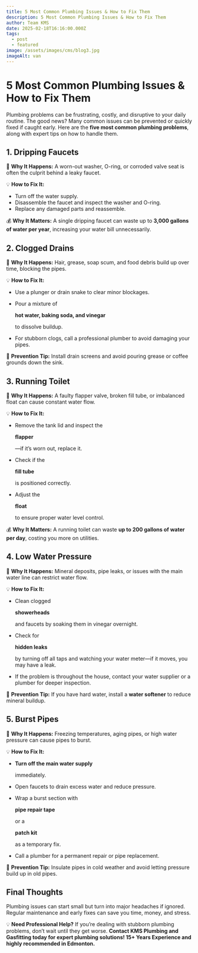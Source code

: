 ```yaml
---
title: 5 Most Common Plumbing Issues & How to Fix Them
description: 5 Most Common Plumbing Issues & How to Fix Them
author: Team KMS
date: 2025-02-18T16:16:00.000Z
tags:
  - post
  - featured
image: /assets/images/cms/blog3.jpg
imageAlt: van
---
```

# **5 Most Common Plumbing Issues & How to Fix Them**

Plumbing problems can be frustrating, costly, and disruptive to your daily routine. The good news? Many common issues can be prevented or quickly fixed if caught early. Here are the **five most common plumbing problems**, along with expert tips on how to handle them.

## **1. Dripping Faucets**

🔧 **Why It Happens:** A worn-out washer, O-ring, or corroded valve seat is often the culprit behind a leaky faucet.

💡 **How to Fix It:**

* Turn off the water supply.
* Disassemble the faucet and inspect the washer and O-ring.
* Replace any damaged parts and reassemble.

💰 **Why It Matters:** A single dripping faucet can waste up to **3,000 gallons of water per year**, increasing your water bill unnecessarily.

## **2. Clogged Drains**

🔧 **Why It Happens:** Hair, grease, soap scum, and food debris build up over time, blocking the pipes.

💡 **How to Fix It:**

* Use a plunger or drain snake to clear minor blockages.
* Pour a mixture of 

  **hot water, baking soda, and vinegar**

   to dissolve buildup.
* For stubborn clogs, call a professional plumber to avoid damaging your pipes.

🚨 **Prevention Tip:** Install drain screens and avoid pouring grease or coffee grounds down the sink.

## **3. Running Toilet**

🔧 **Why It Happens:** A faulty flapper valve, broken fill tube, or imbalanced float can cause constant water flow.

💡 **How to Fix It:**

* Remove the tank lid and inspect the 

  **flapper**

  —if it’s worn out, replace it.
* Check if the 

  **fill tube**

   is positioned correctly.
* Adjust the 

  **float**

   to ensure proper water level control.

💰 **Why It Matters:** A running toilet can waste **up to 200 gallons of water per day**, costing you more on utilities.

## **4. Low Water Pressure**

🔧 **Why It Happens:** Mineral deposits, pipe leaks, or issues with the main water line can restrict water flow.

💡 **How to Fix It:**

* Clean clogged 

  **showerheads**

   and faucets by soaking them in vinegar overnight.
* Check for 

  **hidden leaks**

   by turning off all taps and watching your water meter—if it moves, you may have a leak.
* If the problem is throughout the house, contact your water supplier or a plumber for deeper inspection.

🚨 **Prevention Tip:** If you have hard water, install a **water softener** to reduce mineral buildup.

## **5. Burst Pipes**

🔧 **Why It Happens:** Freezing temperatures, aging pipes, or high water pressure can cause pipes to burst.

💡 **How to Fix It:**

* **Turn off the main water supply**

   immediately.
* Open faucets to drain excess water and reduce pressure.
* Wrap a burst section with 

  **pipe repair tape**

   or a 

  **patch kit**

   as a temporary fix.
* Call a plumber for a permanent repair or pipe replacement.

🚨 **Prevention Tip:** Insulate pipes in cold weather and avoid letting pressure build up in old pipes.

## **Final Thoughts**

Plumbing issues can start small but turn into major headaches if ignored. Regular maintenance and early fixes can save you time, money, and stress.

💡 **Need Professional Help?** If you’re dealing with stubborn plumbing problems, don’t wait until they get worse. **Contact  KMS Plumbing and Gasfitting today for expert plumbing solutions! 15+ Years Experience and highly recommended in Edmonton.**
